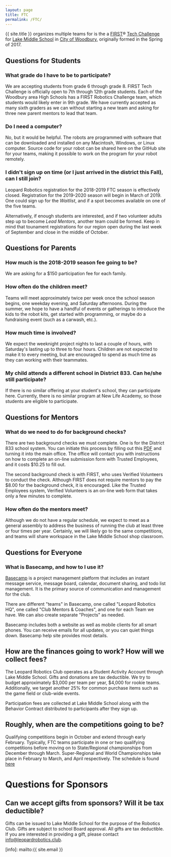 ```yaml
---
layout: page
title: FTC
permalink: /FTC/
---
```


{{ site.title }} organizes multiple teams for is the a [FIRST][first]&reg; [Tech
Challenge][tc] for [Lake Middle School][lms] in [City of Woodbury][woodbury],
originally formed in the Spring of 2017.

## Questions for Students

### What grade do I have to be to participate?

We are accepting students from grade 6 through grade 8. FIRST Tech Challenge is
officially open to 7th through 12th grade students. Each of the Woodbury area
High Schools has a FIRST Robotics Challenge team, which students would likely
enter in 9th grade. We have currently accepted as many sixth graders as we can
without starting a new team and asking for three new parent mentors to lead that
team.

### Do I need a computer?

No, but it would be helpful. The robots are programmed with software that can be
downloaded and installed on any Macintosh, Windows, or Linux computer. Source
code for your robot can be shared here on the GitHub site for your teams, making
it possible to work on the program for your robot remotely.

### I didn't sign up on time (or I just arrived in the district this Fall), can I still join?

Leopard Robotics registration for the 2018-2019 FTC season is
effectively closed. Registration for the 2019-2020 season will begin
in March of 2019. One could sign up for the *Waitlist*, and if a spot
becomes available on one of the five teams.

Alternatively, if enough students are interested, and if two volunteer
adults step up to become *Lead Mentors*, another team could be
formed. Keep in mind that tounament registrations for our region open
during the last week of September and close in the middle of October.

## Questions for Parents

### How much is the 2018-2019 season fee going to be?

We are asking for a $150 participation fee for each family.

### How often do the children meet?

Teams will meet approximately twice per week once the school season begins, one
weekday evening, and Saturday afternoons. During the summer, we hope to have a
handful of events or gatherings to introduce the kids to the robot kits, get
started with programming, or maybe do a fundraising event (such as a carwash,
etc.).

### How much time is involved?

We expect the weeknight project nights to last a couple of hours, with
Saturday's lasting up to three to four hours. Children are not expected to make
it to every meeting, but are encouraged to spend as much time as they can
working with their teammates.

### My child attends a different school in District 833. Can he/she still participate?

If there is no similar offering at your student's school, they can
participate here. Currently, there is no similar program at New Life
Academy, so those students are eligible to participate.

## Questions for Mentors #

### What do we need to do for background checks? ##

There are two background checks we must complete. One is for the District 833
school system. You can initiate this process by filling out this
[PDF](http://www.sowashco.org/files/department/communications/files/Volunteers/2016VolunteerApplicationForm.pdf)
and turning it into the main office. The office will contact you with
instructions on how to complete an on-line submission form with Trusted
Employees, and it costs $10.25 to fill out.

The second background check is with FIRST, who uses Verified Volunteers to
conduct the check. Although FIRST does not require mentors to pay the $8.00 for
the background check, it is encouraged. Like the Trusted Employees system,
Verified Volunteers is an on-line web form that takes only a few minutes to
complete.

### How often do the mentors meet?

Although we do not have a regular schedule, we expect to meet as a general
assembly to address the business of running the club at least three or four
times per year. Certainly, we will likely go to the same competitions, and teams
will share workspace in the Lake Middle School shop classroom.

## Questions for Everyone

### What is Basecamp, and how to I use it?

[Basecamp](https://3.basecamp.com) is a project management platform that
includes an instant message service, message board, calendar, document sharing,
and todo list management. It is the primary source of communication and
management for the club.

There are different "teams" in Basecamp, one called "Leopard Robotics
HQ", one called "Club Mentors & Coaches", and one for each Team we
have. We can also create separate "Projects" as needed.

Basecamp includes both a website as well as mobile clients for all
smart phones.  You can receive emails for all updates, or you can
quiet things down. Basecamp help site provides most details.

## How are the finances going to work? How will we collect fees?

The Leopard Robotics Club operates as a Student Activity Account
through Lake Middle School. Gifts and donations are tax deductible. We
try to budget approximately $3,000 per team per year, $4,000 for
rookie teams. Additionally, we target another 25% for common purchase
items such as the game field or club-wide events.

Participation fees are collected at Lake Middle School along with the
Behavior Contract distributed to participants after they sign up.

## Roughly, when are the competitions going to be?

Qualifying competitions begin in October and extend through early
February.  Typically, FTC teams participate in one or two qualifying
competitions before moving on to State/Regional championships from
December through March.  Super-Regional and World Championships take
place in February to March, and April respectively. The schedule is
found
[here](https://www.firstinspires.org/robotics/ftc/season-timeline)

# Questions for Sponsors

## Can we accept gifts from sponsors? Will it be tax deductible?

Gifts can be issued to Lake Middle School for the purpose of the
Robotics Club.  Gifts are subject to school Board approval. All gifts
are tax deductible. If you are interested in providing a gift, please
contact info@leopardrobotics.club.

[first]: https://www.firstinspires.org
[tc]: https://www.firstinspires.org/robotics/ftc
[fll]: https://www.firstinspires.org/robotics/fll
[lms]: http://lms.sowashco.org/
[woodbury]: https://www.woodburymn.gov/
[info]: mailto:{{ site.email }}

